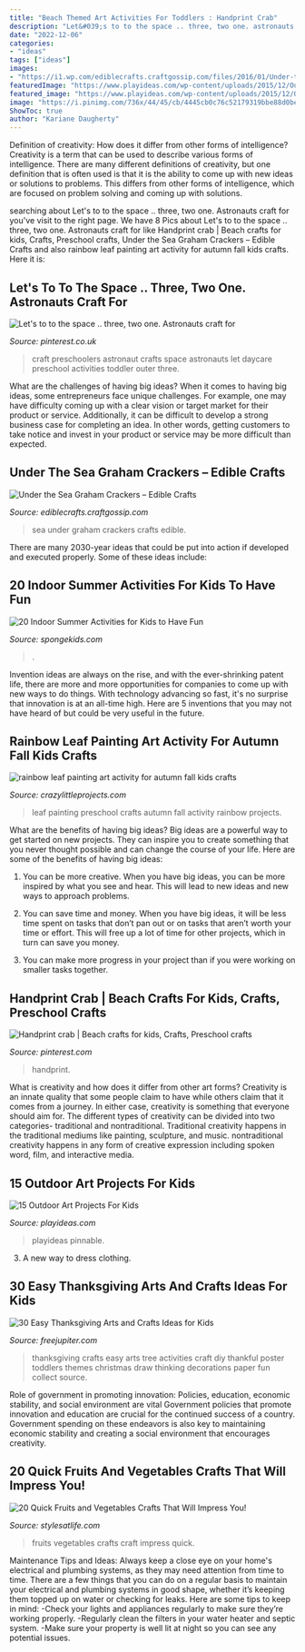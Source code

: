 ```yaml
---
title: "Beach Themed Art Activities For Toddlers : Handprint Crab"
description: "Let&#039;s to to the space .. three, two one. astronauts craft for"
date: "2022-12-06"
categories:
- "ideas"
tags: ["ideas"]
images:
- "https://i1.wp.com/ediblecrafts.craftgossip.com/files/2016/01/Under-the-Sea-Graham-Crackers.jpg?fit=600,800"
featuredImage: "https://www.playideas.com/wp-content/uploads/2015/12/Outdoor-Art-Projects-Pinnable.jpg"
featured_image: "https://www.playideas.com/wp-content/uploads/2015/12/Outdoor-Art-Projects-Pinnable.jpg"
image: "https://i.pinimg.com/736x/44/45/cb/4445cb0c76c52179319bbe88d0be213d.jpg"
ShowToc: true
author: "Kariane Daugherty"
---
```



Definition of creativity: How does it differ from other forms of intelligence?
Creativity is a term that can be used to describe various forms of intelligence. There are many different definitions of creativity, but one definition that is often used is that it is the ability to come up with new ideas or solutions to problems. This differs from other forms of intelligence, which are focused on problem solving and coming up with solutions.

	

		
searching about Let&#039;s to to the space .. three, two one. Astronauts craft for you've visit to the right page. We have 8 Pics about Let&#039;s to to the space .. three, two one. Astronauts craft for like Handprint crab | Beach crafts for kids, Crafts, Preschool crafts, Under the Sea Graham Crackers – Edible Crafts and also rainbow leaf painting art activity for autumn fall kids crafts. Here it is:
		
    
## Let&#039;s To To The Space .. Three, Two One. Astronauts Craft For

<img loading=lazy src="https://i.pinimg.com/736x/7c/13/0c/7c130c1a3b2281f0f4cc797c147b2083--astronaut-craft-crafts-for-preschoolers.jpg" onerror="this.onerror=null;this.src='https://tse2.mm.bing.net/th?id=OIP.ToGZED_Mlr2yZtVotllDlgDhEs&amp;pid=15.1';" alt="Let&#039;s to to the space .. three, two one. Astronauts craft for">

_Source: pinterest.co.uk_

>craft preschoolers astronaut crafts space astronauts let daycare preschool activities toddler outer three. 

	

What are the challenges of having big ideas?
When it comes to having big ideas, some entrepreneurs face unique challenges. For example, one may have difficulty coming up with a clear vision or target market for their product or service. Additionally, it can be difficult to develop a strong business case for completing an idea. In other words, getting customers to take notice and invest in your product or service may be more difficult than expected.

    
## Under The Sea Graham Crackers – Edible Crafts

<img loading=lazy src="https://i1.wp.com/ediblecrafts.craftgossip.com/files/2016/01/Under-the-Sea-Graham-Crackers.jpg?fit=600,800" onerror="this.onerror=null;this.src='https://tse1.mm.bing.net/th?id=OIP.nOFoFoNlhHWraWEURspINAHaJ4&amp;pid=15.1';" alt="Under the Sea Graham Crackers – Edible Crafts">

_Source: ediblecrafts.craftgossip.com_

>sea under graham crackers crafts edible. 

	

There are many 2030-year ideas that could be put into action if developed and executed properly. Some of these ideas include:

    
## 20 Indoor Summer Activities For Kids To Have Fun

<img loading=lazy src="https://spongekids.com/wp-content/uploads/2015/09/1-indoor-summer-activities.jpg" onerror="this.onerror=null;this.src='https://tse4.mm.bing.net/th?id=OIP.QGsNlwPrrPfJpB07qzs2_gHaKh&amp;pid=15.1';" alt="20 Indoor Summer Activities for Kids to Have Fun">

_Source: spongekids.com_

>. 

	

Invention ideas are always on the rise, and with the ever-shrinking patent life, there are more and more opportunities for companies to come up with new ways to do things. With technology advancing so fast, it's no surprise that innovation is at an all-time high. Here are 5 inventions that you may not have heard of but could be very useful in the future.

    
## Rainbow Leaf Painting Art Activity For Autumn Fall Kids Crafts

<img loading=lazy src="https://crazylittleprojects.com/wp-content/uploads/2020/08/rainbow-leaf-painting-art-activity-for-autumn-fall-kids-crafts-preschool-198x300.jpg" onerror="this.onerror=null;this.src='https://tse3.mm.bing.net/th?id=OIP.AJ1bLGrSJ2olMnWTdrbekAAAAA&amp;pid=15.1';" alt="rainbow leaf painting art activity for autumn fall kids crafts">

_Source: crazylittleprojects.com_

>leaf painting preschool crafts autumn fall activity rainbow projects. 

	

What are the benefits of having big ideas?
Big ideas are a powerful way to get started on new projects. They can inspire you to create something that you never thought possible and can change the course of your life. Here are some of the benefits of having big ideas:
1. You can be more creative. When you have big ideas, you can be more inspired by what you see and hear. This will lead to new ideas and new ways to approach problems.

2. You can save time and money. When you have big ideas, it will be less time spent on tasks that don’t pan out or on tasks that aren’t worth your time or effort. This will free up a lot of time for other projects, which in turn can save you money.

3. You can make more progress in your project than if you were working on smaller tasks together.

    
## Handprint Crab | Beach Crafts For Kids, Crafts, Preschool Crafts

<img loading=lazy src="https://i.pinimg.com/736x/44/45/cb/4445cb0c76c52179319bbe88d0be213d.jpg" onerror="this.onerror=null;this.src='https://tse3.mm.bing.net/th?id=OIP.4LA4RX4a1hLHonMT7SEBswHaLH&amp;pid=15.1';" alt="Handprint crab | Beach crafts for kids, Crafts, Preschool crafts">

_Source: pinterest.com_

>handprint. 

	

What is creativity and how does it differ from other art forms?
Creativity is an innate quality that some people claim to have while others claim that it comes from a journey. In either case, creativity is something that everyone should aim for. The different types of creativity can be divided into two categories- traditional and nontraditional. Traditional creativity happens in the traditional mediums like painting, sculpture, and music. nontraditional creativity happens in any form of creative expression including spoken word, film, and interactive media.

    
## 15 Outdoor Art Projects For Kids

<img loading=lazy src="https://www.playideas.com/wp-content/uploads/2015/12/Outdoor-Art-Projects-Pinnable.jpg" onerror="this.onerror=null;this.src='https://tse4.mm.bing.net/th?id=OIP.40ok5JVP_xwLQV-Bt3kQ3gHaKl&amp;pid=15.1';" alt="15 Outdoor Art Projects For Kids">

_Source: playideas.com_

>playideas pinnable. 

	

3. A new way to dress clothing.

    
## 30 Easy Thanksgiving Arts And Crafts Ideas For Kids

<img loading=lazy src="http://www.freejupiter.com/wp-content/uploads/2017/07/Easy-Thanksgiving-Arts-and-Crafts-Ideas-for-Kids-14-1.jpg" onerror="this.onerror=null;this.src='https://tse4.mm.bing.net/th?id=OIP.LbtFjDyAQ11C2PQK0i4s-gHaLH&amp;pid=15.1';" alt="30 Easy Thanksgiving Arts and Crafts Ideas for Kids">

_Source: freejupiter.com_

>thanksgiving crafts easy arts tree activities craft diy thankful poster toddlers themes christmas draw thinking decorations paper fun collect source. 

	

Role of government in promoting innovation: Policies, education, economic stability, and social environment are vital
Government policies that promote innovation and education are crucial for the continued success of a country. Government spending on these endeavors is also key to maintaining economic stability and creating a social environment that encourages creativity.

    
## 20 Quick Fruits And Vegetables Crafts That Will Impress You!

<img loading=lazy src="https://i0.wp.com/intheplayroom.co.uk/wp-content/uploads/2015/08/IMG_0809.jpg" onerror="this.onerror=null;this.src='https://tse4.mm.bing.net/th?id=OIP.a4lc-Wi3oUbGpNDjm4cVJwHaKw&amp;pid=15.1';" alt="20 Quick Fruits and Vegetables Crafts That Will Impress You!">

_Source: stylesatlife.com_

>fruits vegetables crafts craft impress quick. 

	

Maintenance Tips and Ideas: Always keep a close eye on your home's electrical and plumbing systems, as they may need attention from time to time.
There are a few things that you can do on a regular basis to maintain your electrical and plumbing systems in good shape, whether it’s keeping them topped up on water or checking for leaks. Here are some tips to keep in mind:
-Check your lights and appliances regularly to make sure they’re working properly.
-Regularly clean the filters in your water heater and septic system.
-Make sure your property is well lit at night so you can see any potential issues.

